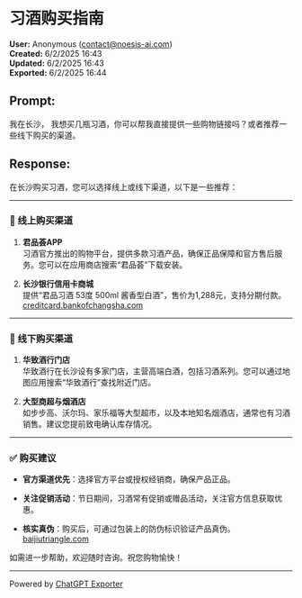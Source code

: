 # 习酒购买指南

**User:** Anonymous (contact@noesis-ai.com)  
**Created:** 6/2/2025 16:43  
**Updated:** 6/2/2025 16:43  
**Exported:** 6/2/2025 16:44  

## Prompt:
我在长沙， 我想买几瓶习酒，你可以帮我直接提供一些购物链接吗？或者推荐一些线下购买的渠道。

## Response:
在长沙购买习酒，您可以选择线上或线下渠道，以下是一些推荐：

* * *

### 🛒 线上购买渠道

1.  **君品荟APP**  
    习酒官方推出的购物平台，提供多款习酒产品，确保正品保障和官方售后服务。您可以在应用商店搜索“君品荟”下载安装。
    
2.  **长沙银行信用卡商城**  
    提供“君品习酒 53度 500ml 酱香型白酒”，售价为1,288元，支持分期付款。 [creditcard.bankofchangsha.com](https://creditcard.bankofchangsha.com/ccmall/product/productDetail?productId=63340&utm_source=chatgpt.com)
    

* * *

### 🏬 线下购买渠道

1.  **华致酒行门店**  
    华致酒行在长沙设有多家门店，主营高端白酒，包括习酒系列。您可以通过地图应用搜索“华致酒行”查找附近门店。
    
2.  **大型商超与烟酒店**  
    如步步高、沃尔玛、家乐福等大型超市，以及本地知名烟酒店，通常也有习酒销售。建议您提前致电确认库存情况。
    

* * *

### ✅ 购买建议

*   **官方渠道优先**：选择官方平台或授权经销商，确保产品正品。
    
*   **关注促销活动**：节日期间，习酒常有促销或赠品活动，关注官方信息获取优惠。
    
*   **核实真伪**：购买后，可通过包装上的防伪标识验证产品真伪。[baijiutriangle.com](https://www.baijiutriangle.com/post/ying-zao-nian-wei-ju-he-xian-shang-xian-xia-xi-jiu/?utm_source=chatgpt.com)
    

如需进一步帮助，欢迎随时咨询。祝您购物愉快！



---
Powered by [ChatGPT Exporter](https://www.chatgptexporter.com)